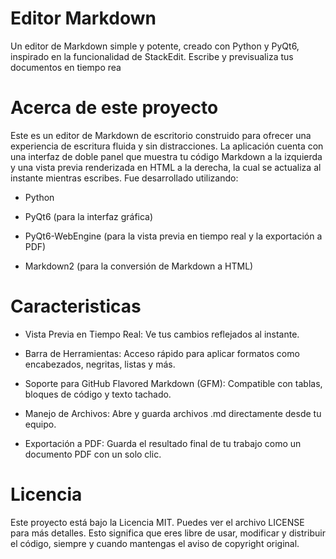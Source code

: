 # Editor Markdown
Un editor de Markdown simple y potente, creado con Python y PyQt6, inspirado en la funcionalidad de StackEdit. Escribe y previsualiza tus documentos en tiempo rea

# Acerca de este proyecto
Este es un editor de Markdown de escritorio construido para ofrecer una experiencia de escritura fluida y sin distracciones. La aplicación cuenta con una interfaz de doble panel que muestra tu código Markdown a la izquierda y una vista previa renderizada en HTML a la derecha, la cual se actualiza al instante mientras escribes.
Fue desarrollado utilizando:

- Python

- PyQt6 (para la interfaz gráfica)

- PyQt6-WebEngine (para la vista previa en tiempo real y la exportación a PDF)

- Markdown2 (para la conversión de Markdown a HTML)

# Caracteristicas
- Vista Previa en Tiempo Real: Ve tus cambios reflejados al instante.

- Barra de Herramientas: Acceso rápido para aplicar formatos como encabezados, negritas, listas y más.

- Soporte para GitHub Flavored Markdown (GFM): Compatible con tablas, bloques de código y texto tachado.

- Manejo de Archivos: Abre y guarda archivos .md directamente desde tu equipo.

- Exportación a PDF: Guarda el resultado final de tu trabajo como un documento PDF con un solo clic.

# Licencia
Este proyecto está bajo la Licencia MIT. Puedes ver el archivo LICENSE para más detalles. Esto significa que eres libre de usar, modificar y distribuir el código, siempre y cuando mantengas el aviso de copyright original.

